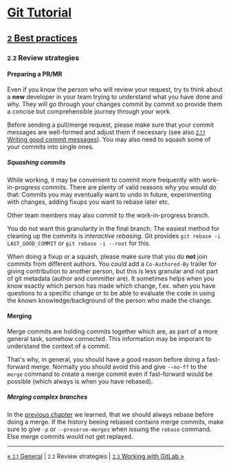 # [Git Tutorial](../README.md)

## [<small>2</small> Best practices](README.md)

### <small>2.2</small> Review strategies

#### Preparing a PR/MR

Even if you know the person who will review your request, try to think about a **new** developer in your team
trying to understand what you have done and why.
They will go through your changes commit by commit
so provide them a concise but comprehensible journey through your work.

Before sending a pull/merge request, please make sure
that your commit messages are well-formed and adjust them if necessary
(see also [<small>2.1.1</small> Writing good commit messages](1.1-commit-message.md)).
You may also need to squash some of your commits into single ones.

##### Squashing commits

While working, it may be convenient to commit more frequently with work-in-progress commits.
There are plenty of valid reasons why you would do that: Commits you may eventually want to undo in future,
experimenting with changes, adding fixups you want to rebase later etc.

Other team members may also commit to the work-in-progress branch.

You do not want this granularity in the final branch.
The easiest method for cleaning up the commits is *interactive rebasing*.
Git provides `git rebase -i LAST_GOOD_COMMIT` or `git rebase -i --root` for this.

When doing a fixup or a squash, please make sure that you do **not** join commits from different authors.
You could add a `Co-Authored-By` trailer for giving contribution to another person,
but this is less granular and not part of git metadata (author and committer are).
It sometimes helps when you know exactly which person has made which change,
f.ex. when you have questions to a specific change or to be able to evaluate the code
in using the known knowledge/background of the person who made the change.

#### Merging

Merge commits are holding commits together which are, as part of a more general task, somehow connected.
This information may be imporant to understand the context of a commit.

That's why, in general, you should have a good reason before doing a fast-forward merge.
Normally you should  avoid this and give `--no-ff` to the `merge` command to create a merge commit
even if fast-forward would be possible (which always is when you have rebased).

##### Merging complex branches

In the [previous chapter](1-general.md) we learned, that we should always rebase before doing a merge.
If the history beeing rebased contains merge commits, make sure to give `-p` or `--preserve-merges`
when issuing the `rebase` command. Else merge commits would not get replayed.

---
[« <small>2.1</small> General](1-general.md) | <small>2.2</small> Review strategies | [<small>2.3</small> Working with GitLab »](3-gitlab.md)
